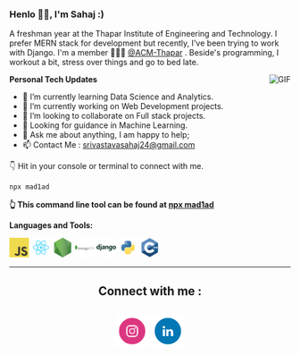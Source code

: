 <!-- ### Hi there 👋 -->

<!--
**Sahaj-Srivastava24/Sahaj-Srivastava24** is a ✨ _special_ ✨ repository because its `README.md` (this file) appears on your GitHub profile.

Here are some ideas to get you started:

- 🔭 I’m currently working on ...
- 🌱 I’m currently learning ...
- 👯 I’m looking to collaborate on ...
- 🤔 I’m looking for help with ...
- 💬 Ask me about ...
- 📫 How to reach me: ...
- 😄 Pronouns: ...
- ⚡ Fun fact: ...
-->


### Henlo 👋🏽, I'm Sahaj :)
<!-- ![](https://visitor-badge.glitch.me/badge?page_id=gunjeevsingh.gunjeevsingh) -->
<!-- <br /> -->

A freshman year at the Thapar Institute of Engineering and Technology. I prefer MERN stack for development but recently, I've been trying to work with Django. I'm a member 🙍🏽‍♂️ [@ACM-Thapar](https://github.com/ACM-Thapar) . Beside's programming, I workout a bit, stress over things and go to bed late. 

 <!-- <img align="right" alt="GIF" src="https://i.pinimg.com/originals/e4/26/70/e426702edf874b181aced1e2fa5c6cde.gif" /> -->
 <img align="right" alt="GIF" src="https://media.giphy.com/media/MdA16VIoXKKxNE8Stk/giphy.gif?cid=ecf05e47kh0wdgxqgaq8cmkgwmdk8nx84yw2uez5r59jn2v3&rid=giphy.gif&ct=g" />
 <!-- <iframe src="https://giphy.com/embed/MdA16VIoXKKxNE8Stk" width="480" height="480" frameBorder="0" class="giphy-embed" allowFullScreen></iframe> -->
  
**Personal Tech Updates**

- 🌱 I’m currently learning Data Science and Analytics.
- 🔭 I’m currently working on Web Development projects.
- 👯 I’m looking to collaborate on Full stack projects.
- 💬 Looking for guidance in Machine Learning.
- 💬 Ask me about anything, I am happy to help;
- 📫 Contact Me : srivastavasahaj24@gmail.com

👇 Hit in your console or terminal to connect with me.

```bash
npx mad1ad
```
**👆 This command line tool can be found at [npx mad1ad](https://github.com/Sahaj-Srivastava24/npx_card)**

**Languages and Tools:**  

<!-- <code><img height="35" src="https://raw.githubusercontent.com/github/explore/80688e429a7d4ef2fca1e82350fe8e3517d3494d/topics/html/html.png"></code> -->
<!-- <code><img height="35" src="https://raw.githubusercontent.com/github/explore/80688e429a7d4ef2fca1e82350fe8e3517d3494d/topics/css/css.png"></code> -->
<!-- <code><img height="35" src="https://raw.githubusercontent.com/github/explore/80688e429a7d4ef2fca1e82350fe8e3517d3494d/topics/bootstrap/bootstrap.png"></code> -->
<!-- <code><img height="35" src="https://raw.githubusercontent.com/github/explore/80688e429a7d4ef2fca1e82350fe8e3517d3494d/topics/redux/redux.png"></code> -->
<!-- <code><img height="35" src="https://raw.githubusercontent.com/github/explore/80688e429a7d4ef2fca1e82350fe8e3517d3494d/topics/flask/flask.png"></code> -->
<!-- <code><img height="35" src="https://raw.githubusercontent.com/github/explore/80688e429a7d4ef2fca1e82350fe8e3517d3494d/topics/c/c.png"></code> -->
<!-- <code><img height="35" src="https://raw.githubusercontent.com/github/explore/80688e429a7d4ef2fca1e82350fe8e3517d3494d/topics/git/git.png"></code> -->
<code><img height="35" src="https://raw.githubusercontent.com/github/explore/80688e429a7d4ef2fca1e82350fe8e3517d3494d/topics/javascript/javascript.png"></code>
<code><img height="35" src="https://raw.githubusercontent.com/github/explore/80688e429a7d4ef2fca1e82350fe8e3517d3494d/topics/react/react.png"></code>
<code><img height="35" src="https://raw.githubusercontent.com/github/explore/80688e429a7d4ef2fca1e82350fe8e3517d3494d/topics/nodejs/nodejs.png"></code>
<code><img height="35" src="https://raw.githubusercontent.com/github/explore/80688e429a7d4ef2fca1e82350fe8e3517d3494d/topics/mongodb/mongodb.png"></code>
<code><img height="35" src="https://raw.githubusercontent.com/github/explore/80688e429a7d4ef2fca1e82350fe8e3517d3494d/topics/django/django.png"></code>
<code><img height="35" src="https://raw.githubusercontent.com/github/explore/80688e429a7d4ef2fca1e82350fe8e3517d3494d/topics/python/python.png"></code>
<code><img height="35" src="https://raw.githubusercontent.com/github/explore/80688e429a7d4ef2fca1e82350fe8e3517d3494d/topics/cpp/cpp.png"></code>


<hr>
<div align=center>
<!-- <h2>Github Contributions</h2></div> -->

<!-- <div align="center"> -->
  <!-- <img alt="Sahaj's github stats" src = "https://github-readme-streak-stats.herokuapp.com/?user=gunjeevsingh&theme=black-ice"/></div>
  <img alt="Sahaj's Activity Graph" src="https://activity-graph.herokuapp.com/graph?username=gunjeevsingh&bg_color=0D1117&color=fff&line=58A6FF&point=FFF&hide_border=true"></a> -->
  <!-- <br> -->
  <!-- <hr> -->
<div align='center'>
  <h2>Connect with me :<h2/>
  <a href="https://www.instagram.com/that_introvert_jerk/"><img src="https://github.com/aritraroy/social-icons/blob/master/instagram-icon.png?raw=true" width="60"></a>
  <a href="https://www.linkedin.com/in/mad1ad"><img src="https://github.com/aritraroy/social-icons/blob/master/linkedin-icon.png?raw=true" width="60"></a>
</div>
